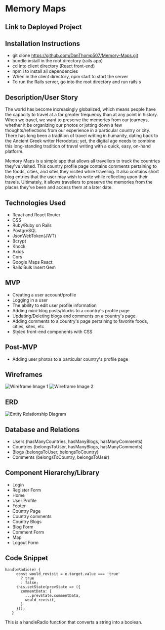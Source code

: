 # Memory Maps

## Link to Deployed Project

## Installation Instructions
* git clone https://github.com/DanThomp507/Memory-Maps.git
* bundle install in the root directory (rails app)
* cd into client directory (React front-end)
* npm i to install all dependencies
* When in the client directory, npm start to start the server
* To run the Rails server, go into the root directory and run rails s

## Description/User Story

The world has become increasingly globalized, which means people have the
capacity to travel at a far greater frequency than at any point in history.
When we travel, we want to preserve the memories from our journeys, whether
it be organizing our photos or jotting down a few thoughts/reflections from
our experience in a particular country or city. There has long been a tradition
of travel writing in humanity, dating back to the Ancient Greek writer Herodotus;
yet, the digital age needs to combine this long-standing tradition of travel
writing with a quick, easy, on-hand platform.


Memory Maps is a simple app that allows all travellers to track the countries
they've visited. This country profile page contains comments
pertaining to the foods, cities, and sites they visited while traveling. It also
contains short blog entries that the user may wish to write while reflecting
upon their travels. Ultimately, it allows travellers to preserve the memories from
the places they've been and access them at a later date.

## Technologies Used

- React and React Router
- CSS
- Ruby/Ruby on Rails
- PostgreSQL
- JsonWebToken(JWT)
- Bcrypt
- Knock
- Axios
- Cors
- Google Maps React
- Rails Bulk Insert Gem 

## MVP
  - Creating a user account/profile
  - Logging in a user
  - The ability to edit user profile information
  - Adding mini-blog posts/blurbs to a country's profile page
  - Updating/Deleting blogs and comments on a country's page
  - Adding comments to a country's page pertaining to favorite foods, cities,
  sites, etc
  - Styled front-end components with CSS

## Post-MVP
- Adding user photos to a particular country's profile page  

## Wireframes
![Wireframe Image 1](https://res.cloudinary.com/djizyydmp/image/upload/v1555074055/Wireframe1.jpg)
![Wireframe Image 2](https://res.cloudinary.com/djizyydmp/image/upload/v1555074055/Wireframe2.jpg)

## ERD
![Entity Relationship Diagram](https://res.cloudinary.com/djizyydmp/image/upload/v1555074055/database_relations.jpg)

## Database and Relations

- Users (hasManyCountries, hasManyBlogs, hasManyComments)
- Countries (belongsToUser, hasManyBlogs, hasManyComments)
- Blogs (belongsToUser, belongsToCountry)
- Comments (belongsToCountry, belongsToUser)

## Component Hierarchy/Library

- Login
- Register Form
- Home
- User Profile
- Footer
- Country Page
- Country comments
- Country Blogs
- Blog Form
- Comment Form
- Map
- Logout Form

## Code Snippet
```
handleRadio(e) {
     const would_revisit = e.target.value === 'true'
       ? true
       : false;
     this.setState(prevState => ({
       commentData: {
         ...prevState.commentData,
         would_revisit,
       }
     }));
   }
```
This is a handleRadio function that converts a string into a boolean.
